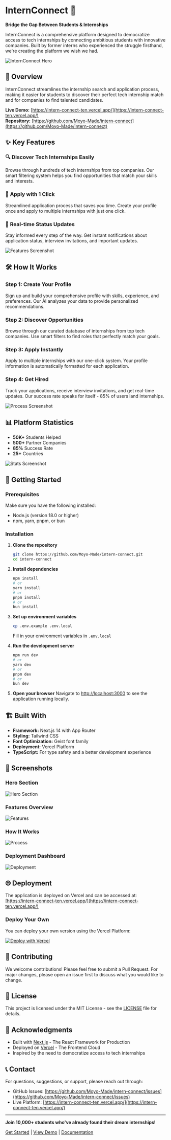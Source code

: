 # InternConnect 🚀

**Bridge the Gap Between Students & Internships**

InternConnect is a comprehensive platform designed to democratize access to tech internships by connecting ambitious students with innovative companies. Built by former interns who experienced the struggle firsthand, we're creating the platform we wish we had.

![InternConnect Hero](https://github.com/Moyo-Made/intern-connect/raw/main/public/hero-screenshot.png)

## 🌟 Overview

InternConnect streamlines the internship search and application process, making it easier for students to discover their perfect tech internship match and for companies to find talented candidates.

**Live Demo:** [https://intern-connect-ten.vercel.app/](https://intern-connect-ten.vercel.app/)  
**Repository:** [https://github.com/Moyo-Made/intern-connect](https://github.com/Moyo-Made/intern-connect)

## ✨ Key Features

### 🔍 **Discover Tech Internships Easily**
Browse through hundreds of tech internships from top companies. Our smart filtering system helps you find opportunities that match your skills and interests.

### 🎯 **Apply with 1 Click**
Streamlined application process that saves you time. Create your profile once and apply to multiple internships with just one click.

### 🔔 **Real-time Status Updates**
Stay informed every step of the way. Get instant notifications about application status, interview invitations, and important updates.

![Features Screenshot](https://github.com/Moyo-Made/intern-connect/raw/main/public/features-screenshot.png)

## 🛠️ How It Works

### Step 1: Create Your Profile
Sign up and build your comprehensive profile with skills, experience, and preferences. Our AI analyzes your data to provide personalized recommendations.

### Step 2: Discover Opportunities
Browse through our curated database of internships from top tech companies. Use smart filters to find roles that perfectly match your goals.

### Step 3: Apply Instantly
Apply to multiple internships with our one-click system. Your profile information is automatically formatted for each application.

### Step 4: Get Hired
Track your applications, receive interview invitations, and get real-time updates. Our success rate speaks for itself - 85% of users land internships.

![Process Screenshot](https://github.com/Moyo-Made/intern-connect/raw/main/public/process-screenshot.png)

## 📊 Platform Statistics

- **50K+** Students Helped
- **500+** Partner Companies
- **85%** Success Rate
- **25+** Countries

![Stats Screenshot](https://github.com/Moyo-Made/intern-connect/raw/main/public/stats-screenshot.png)

## 🚀 Getting Started

### Prerequisites

Make sure you have the following installed:
- Node.js (version 18.0 or higher)
- npm, yarn, pnpm, or bun

### Installation

1. **Clone the repository**
   ```bash
   git clone https://github.com/Moyo-Made/intern-connect.git
   cd intern-connect
   ```

2. **Install dependencies**
   ```bash
   npm install
   # or
   yarn install
   # or
   pnpm install
   # or
   bun install
   ```

3. **Set up environment variables**
   ```bash
   cp .env.example .env.local
   ```
   Fill in your environment variables in `.env.local`

4. **Run the development server**
   ```bash
   npm run dev
   # or
   yarn dev
   # or
   pnpm dev
   # or
   bun dev
   ```

5. **Open your browser**
   Navigate to [http://localhost:3000](http://localhost:3000) to see the application running locally.

## 🏗️ Built With

- **Framework:** Next.js 14 with App Router
- **Styling:** Tailwind CSS
- **Font Optimization:** Geist font family
- **Deployment:** Vercel Platform
- **TypeScript:** For type safety and a better development experience

## 📱 Screenshots

### Hero Section
![Hero Section](https://github.com/Moyo-Made/intern-connect/raw/main/public/hero-screenshot.png)

### Features Overview
![Features](https://github.com/Moyo-Made/intern-connect/raw/main/public/features-screenshot.png)

### How It Works
![Process](https://github.com/Moyo-Made/intern-connect/raw/main/public/process-screenshot.png)

### Deployment Dashboard
![Deployment](https://github.com/Moyo-Made/intern-connect/raw/main/public/deployment-screenshot.png)

## 🌐 Deployment

The application is deployed on Vercel and can be accessed at: [https://intern-connect-ten.vercel.app/](https://intern-connect-ten.vercel.app/)

### Deploy Your Own

You can deploy your own version using the Vercel Platform:

[![Deploy with Vercel](https://vercel.com/button)](https://vercel.com/new?utm_medium=default-template&filter=next.js&utm_source=create-next-app&utm_campaign=create-next-app-readme)

## 🤝 Contributing

We welcome contributions! Please feel free to submit a Pull Request. For major changes, please open an issue first to discuss what you would like to change.

## 📄 License

This project is licensed under the MIT License - see the [LICENSE](LICENSE) file for details.

## 🙏 Acknowledgments

- Built with [Next.js](https://nextjs.org/) - The React Framework for Production
- Deployed on [Vercel](https://vercel.com/) - The Frontend Cloud
- Inspired by the need to democratize access to tech internships

## 📞 Contact

For questions, suggestions, or support, please reach out through:
- GitHub Issues: [https://github.com/Moyo-Made/intern-connect/issues](https://github.com/Moyo-Made/intern-connect/issues)
- Live Platform: [https://intern-connect-ten.vercel.app/](https://intern-connect-ten.vercel.app/)

---

**Join 10,000+ students who've already found their dream internships!**

[Get Started](https://intern-connect-ten.vercel.app/) | [View Demo](https://intern-connect-ten.vercel.app/) | [Documentation](https://github.com/Moyo-Made/intern-connect)
